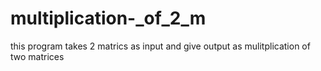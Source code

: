 # multiplication-_of_2_m
this program takes 2 matrics as input and give output as mulitplication of two matrices 

